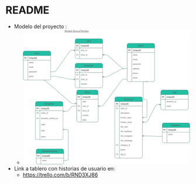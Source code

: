 # README

* Modelo del proyecto :
    * ![Alt text](proyectobuscatiendasjpg.jpg?raw=true "Modelo")
* Link a tablero con historias de usuario en:
    * https://trello.com/b/RND3XJ86
